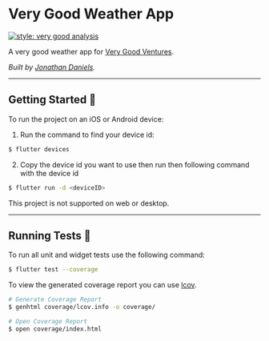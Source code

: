 # Very Good Weather App

[![style: very good analysis][very_good_analysis_badge]][very_good_analysis_link]

A very good weather app for [Very Good Ventures][very_good_ventures_link].

*Built by [Jonathan Daniels][jonathan_daniels_link].*

---

## Getting Started 🚀

To run the project on an iOS or Android device:
  1. Run the command to find your device id:
```sh
$ flutter devices
```
  2. Copy the device id you want to use then run then following command with the device id
```sh
$ flutter run -d <deviceID>
```

This project is not supported on web or desktop.

---

## Running Tests 🧪

To run all unit and widget tests use the following command:

```sh
$ flutter test --coverage
```

To view the generated coverage report you can use [lcov](https://github.com/linux-test-project/lcov).

```sh
# Generate Coverage Report
$ genhtml coverage/lcov.info -o coverage/

# Open Coverage Report
$ open coverage/index.html
```

[very_good_analysis_badge]: https://img.shields.io/badge/style-very_good_analysis-B22C89.svg
[very_good_analysis_link]: https://pub.dev/packages/very_good_analysis
[very_good_ventures_link]: https://verygood.ventures/
[jonathan_daniels_link]: https://jonathandaniels.info/